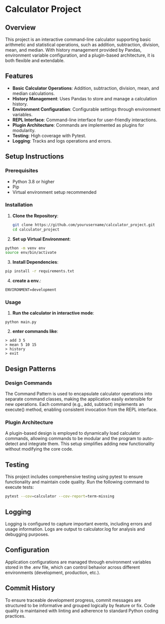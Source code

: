 # Calculator Project

## Overview

This project is an interactive command-line calculator supporting basic arithmetic and statistical operations, such as addition, subtraction, division, mean, and median. With history management provided by Pandas, environment variable configuration, and a plugin-based architecture, it is both flexible and extendable.

## Features

- **Basic Calculator Operations**: Addition, subtraction, division, mean, and median calculations.
- **History Management**: Uses Pandas to store and manage a calculation history.
- **Environment Configuration**: Configurable settings through environment variables.
- **REPL Interface**: Command-line interface for user-friendly interactions.
- **Plugin Architecture**: Commands are implemented as plugins for modularity.
- **Testing**: High coverage with Pytest.
- **Logging**: Tracks and logs operations and errors.

## Setup Instructions

### Prerequisites

- Python 3.8 or higher
- Pip
- Virtual environment setup recommended

### Installation 

1. **Clone the Repository**:
   ```bash
   git clone https://github.com/yourusername/calculator_project.git
   cd calculator_project
   ```

2. **Set up Virtual Environment**:
```bash
python -m venv env
source env/bin/activate
```

3. **Install Dependencies**:
```bash
pip install -r requirements.txt
```

4. **create a env.**:
```plaintext
ENVIRONMENT=development
```
### Usage 
1. **Run the calculator in interactive mode**:
```plaintext
python main.py
```

2. **enter commands like**:
```plaintext
> add 3 5
> mean 5 10 15
> history
> exit
```

## Design Patterns

### Design Commands

The Command Pattern is used to encapsulate calculator operations into separate command classes, making the application easily extensible for new operations. Each command (e.g., add, subtract) implements an execute() method, enabling consistent invocation from the REPL interface.

### Plugin Architecture

A plugin-based design is employed to dynamically load calculator commands, allowing commands to be modular and the program to auto-detect and integrate them. This setup simplifies adding new functionality without modifying the core code.

## Testing

This project includes comprehensive testing using pytest to ensure functionality and maintain code quality. Run the following command to execute tests:
```bash
pytest --cov=calculator --cov-report=term-missing
```

## Logging 

Logging is configured to capture important events, including errors and usage information. Logs are output to calculator.log for analysis and debugging purposes.

## Configuration

Application configurations are managed through environment variables stored in the .env file, which can control behavior across different environments (development, production, etc.).

## Commit History 

To ensure traceable development progress, commit messages are structured to be informative and grouped logically by feature or fix. Code quality is maintained with linting and adherence to standard Python coding practices.

















